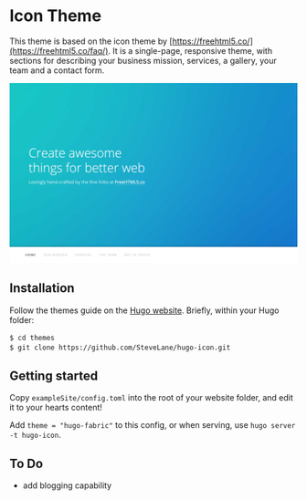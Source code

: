 # Icon Theme

This theme is based on the icon theme by [https://freehtml5.co/](https://freehtml5.co/faq/). It is a single-page, responsive theme, with sections for describing your business mission, services, a gallery, your team and a contact form.

![](images/screenshot.png)

## Installation

Follow the themes guide on the [Hugo website](https://gohugo.io/themes/installing-and-using-themes/). Briefly, within your Hugo folder:

```sh
$ cd themes
$ git clone https://github.com/SteveLane/hugo-icon.git
```

## Getting started

Copy `exampleSite/config.toml` into the root of your website folder, and edit it to your hearts content!

Add `theme = "hugo-fabric"` to this config, or when serving, use `hugo server -t hugo-icon`.

## To Do

- add blogging capability
